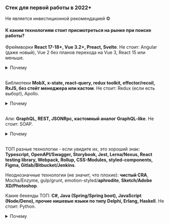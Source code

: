 ### Стек для первой работы в 2022+

Не является инвестиционной рекомендацией ©
#### К каким технологиям стоит присмотреться на рынке при поиске работы?

Фреймворки **React 17-18+, Vue 3.2+, Preact, Svelte**. Не стоит: Angular (даже новый), Vue 2 без планов перехода на Vue 3, React 15 или меньше.
<details>
  <summary>Почему</summary>
  Первые фреймворки либо популярны, либо на хайпе сейчас. С ними легко найти другую работу или в целом интересно изучать и работать. С теми, которые не стоит рассматривать: проблема в том, что они нормальное такое легаси как правило, изучение и использование их будет вызывать жопоболь.
</details><br/>

Библиотеки **MobX, x-state, react-query, redux toolkit, effector/recoil, RxJS, без стейт менеджера или кастом**. Не стоит: Redux (если есть выбор!), Apollo.
<details>
  <summary>Почему</summary>
  Использование этих библиотек с намного большей вероятностью гарантирует, что проект, куда вы попадете более богат умными людьми и/или более современный. Люди уже набили шишки, и отказались от старых инструментов в пользу заменивших их улучшенных аналогов или своей проприетарной реализации.
</details><br/>

Апи: **GraphQL, REST, JSONRpc, кастомный аналог GraphQL-like**. Не стоит: SOAP.
<details>
  <summary>Почему</summary>
  Эти технологии построения апи достаточно современны. REST прост и понятен, а значит надежен, GraphQL говорит о сложности, а значит интересности, проекта. Там есть свои проблемы, но есть и больше возможностей над REST, так что он тоже ОК.
</details><br/>

ТОП разные технологии - если увидите их, это хороший знак: **Typescript, OpenAPI/Swagger, Storybook, Jest, Lerna/Nexus, React testing library, Webpack, Rollup, CSS-Modules, styled-components, Figma, Gitlab/Bitbucket/Jenkins**.

Неоднозначные технологии (не значит, что плохие): **чистый CRA**, Mocha/Enzyme, gulp/grunt, emotion-styled/**aphrodite**, **Sketch/Adobe XD/Photoshop**.

Какие бекенды ТОП: **C#, Java (Spring/Spring boot), JavaScript (Node/Deno), прочие нишевые языки по типу Delphi, Erlang, Haskell**. Не стоит: Python.
<details>
 	<summary>Почему</summary>
	Скорее всего, на этих языках работают профессионалы своего дела, кроме JS - там не факт, но там у вас будет возможность поработать на беке в рамках вашего проф. развития.
</details><br/>
